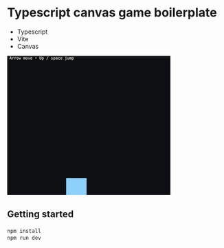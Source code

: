 # Typescript canvas game boilerplate

- Typescript
- Vite
- Canvas

![Game apperance](./promo.png)

## Getting started

```
npm install
npm run dev
```
